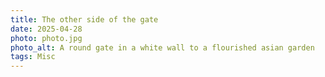 ```yaml
---
title: The other side of the gate
date: 2025-04-28
photo: photo.jpg
photo_alt: A round gate in a white wall to a flourished asian garden
tags: Misc
---
```

